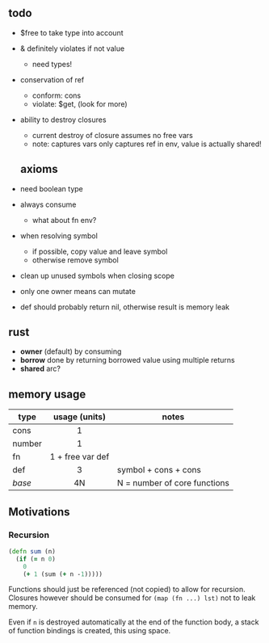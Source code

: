 ## todo

- $free to take type into account
- & definitely violates if not value
  - need types!
- conservation of ref
  - conform: cons
  - violate: $get, (look for more)
- ability to destroy closures

  - current destroy of closure assumes no free vars
  - note: captures vars only captures ref in env, value is actually shared!

  ## axioms

- need boolean type
- always consume
  - what about fn env?
- when resolving symbol
  - if possible, copy value and leave symbol
  - otherwise remove symbol
- clean up unused symbols when closing scope
- only one owner means can mutate
- def should probably return nil, otherwise result is memory leak

## rust

- **owner** (default) by consuming
- **borrow** done by returning borrowed value using multiple returns
- **shared** arc?

## memory usage

| type   |  usage (units)   | notes                        |
| ------ | :--------------: | ---------------------------- |
| cons   |        1         |                              |
| number |        1         |                              |
| fn     | 1 + free var def |                              |
| def    |        3         | symbol + cons + cons         |
| _base_ |        4N        | N = number of core functions |

## Motivations

### Recursion

```clj
(defn sum (n)
  (if (= n 0)
    0
    (+ 1 (sum (+ n -1)))))
```

Functions should just be referenced (not copied) to allow for recursion. Closures however should be consumed for `(map (fn ...) lst)` not to leak memory.

Even if `n` is destroyed automatically at the end of the function body, a stack of function bindings is created, this using space.
